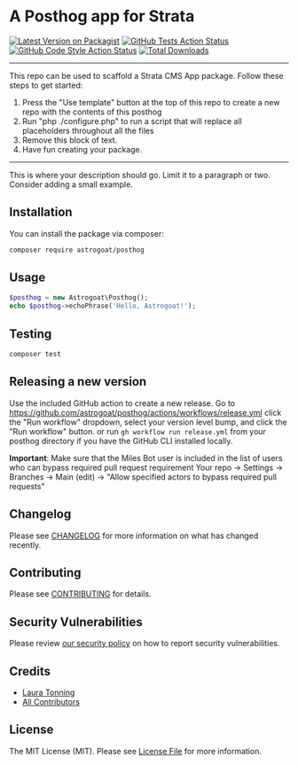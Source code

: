 # A Posthog app for Strata

[![Latest Version on Packagist](https://img.shields.io/packagist/v/astrogoat/posthog.svg?style=flat-square)](https://packagist.org/packages/astrogoat/posthog)
[![GitHub Tests Action Status](https://img.shields.io/github/workflow/status/astrogoat/posthog/run-tests?label=tests)](https://github.com/astrogoat/posthog/actions?query=workflow%3Arun-tests+branch%3Amain)
[![GitHub Code Style Action Status](https://img.shields.io/github/workflow/status/astrogoat/posthog/Check%20&%20fix%20styling?label=code%20style)](https://github.com/astrogoat/posthog/actions?query=workflow%3A"Check+%26+fix+styling"+branch%3Amain)
[![Total Downloads](https://img.shields.io/packagist/dt/astrogoat/posthog.svg?style=flat-square)](https://packagist.org/packages/astrogoat/posthog)

---
This repo can be used to scaffold a Strata CMS App package. Follow these steps to get started:

1. Press the "Use template" button at the top of this repo to create a new repo with the contents of this posthog
2. Run "php ./configure.php" to run a script that will replace all placeholders throughout all the files
3. Remove this block of text.
4. Have fun creating your package.
---

This is where your description should go. Limit it to a paragraph or two. Consider adding a small example.

## Installation

You can install the package via composer:

```bash
composer require astrogoat/posthog
```

## Usage

```php
$posthog = new Astrogoat\Posthog();
echo $posthog->echoPhrase('Hello, Astrogoat!');
```

## Testing

```bash
composer test
```

## Releasing a new version

Use the included GitHub action to create a new release.
Go to https://github.com/astrogoat/posthog/actions/workflows/release.yml click the "Run workflow" dropdown, select your version level bump, and click the "Run workflow" button.
or run `gh workflow run release.yml` from your posthog directory if you have the GitHub CLI installed locally.

**Important**: Make sure that the Miles Bot user is included in the list of users who can bypass required pull request requirement
Your repo -> Settings -> Branches -> Main (edit) -> "Allow specified actors to bypass required pull requests"


## Changelog

Please see [CHANGELOG](CHANGELOG.md) for more information on what has changed recently.


## Contributing

Please see [CONTRIBUTING](.github/CONTRIBUTING.md) for details.


## Security Vulnerabilities

Please review [our security policy](../../security/policy) on how to report security vulnerabilities.


## Credits

- [Laura Tonning](https://github.com/tonning)
- [All Contributors](../../contributors)

## License

The MIT License (MIT). Please see [License File](LICENSE.md) for more information.

